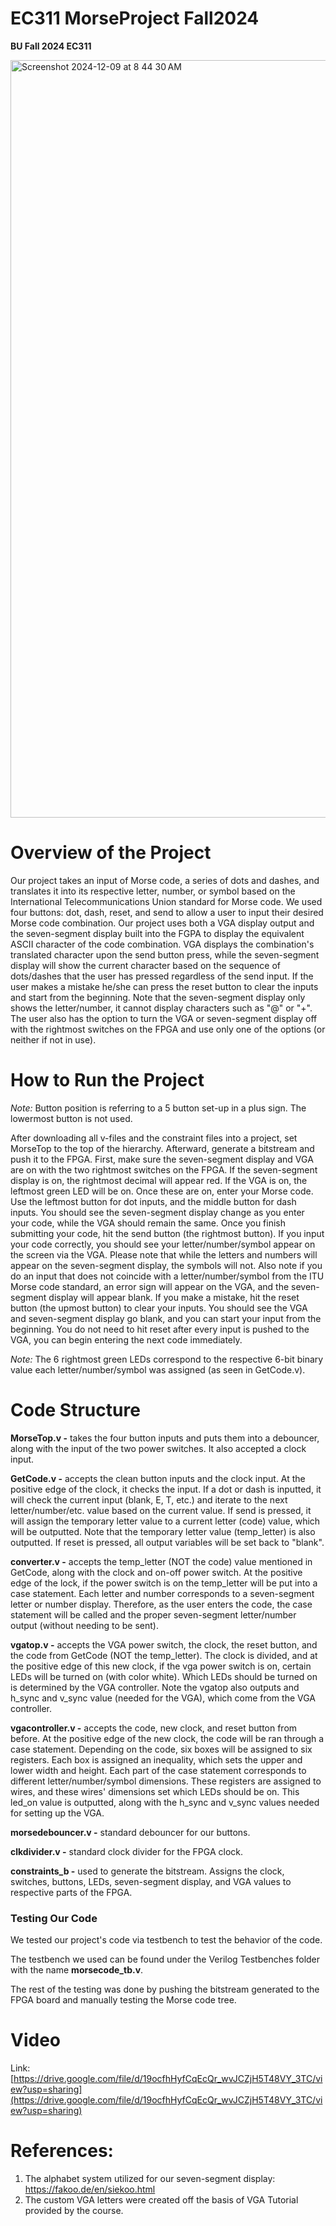 # EC311 MorseProject Fall2024


**BU Fall 2024 EC311**

<img width="1212" alt="Screenshot 2024-12-09 at 8 44 30 AM" src="https://github.com/user-attachments/assets/e5d48d65-68db-4845-bb12-7f9a2468af85">

# Overview of the Project

Our project takes an input of Morse code, a series of dots and dashes, and translates it into its respective letter, number, or symbol based on the International Telecommunications Union standard for Morse code. We used four buttons: dot, dash, reset, and send to allow a user to input their desired Morse code combination. Our project uses both a VGA display output and the seven-segment display built into the FGPA to display the equivalent ASCII character of the code combination. VGA displays the combination's translated character upon the send button press, while the seven-segment display will show the current character based on the sequence of dots/dashes that the user has pressed regardless of the send input. If the user makes a mistake he/she can press the reset button to clear the inputs and start from the beginning. Note that the seven-segment display only shows the letter/number, it cannot display characters such as "@" or "+". The user also has the option to turn the VGA or seven-segment display off with the rightmost switches on the FPGA and use only one of the options (or neither if not in use).

# How to Run the Project

*Note:* Button position is referring to a 5 button set-up in a plus sign. The lowermost button is not used. 

After downloading all v-files and the constraint files into a project, set MorseTop to the top of the hierarchy. Afterward, generate a bitstream and push it to the FPGA. First, make sure the seven-segment display and VGA are on with the two rightmost switches on the FPGA. If the seven-segment display is on, the rightmost decimal will appear red. If the VGA is on, the leftmost green LED will be on. Once these are on, enter your Morse code. Use the leftmost button for dot inputs, and the middle button for dash inputs. You should see the seven-segment display change as you enter your code, while the VGA should remain the same. Once you finish submitting your code, hit the send button (the rightmost button). If you input your code correctly, you should see your letter/number/symbol appear on the screen via the VGA. Please note that while the letters and numbers will appear on the seven-segment display, the symbols will not. Also note if you do an input that does not coincide with a letter/number/symbol from the ITU Morse code standard, an error sign will appear on the VGA, and the seven-segment display will appear blank. If you make a mistake, hit the reset button (the upmost button) to clear your inputs. You should see the VGA and seven-segment display go blank, and you can start your input from the beginning. You do not need to hit reset after every input is pushed to the VGA, you can begin entering the next code immediately.

*Note:* The 6 rightmost green LEDs correspond to the respective 6-bit binary value each letter/number/symbol was assigned (as seen in GetCode.v).

# Code Structure

**MorseTop.v -** takes the four button inputs and puts them into a debouncer, along with the input of the two power switches. It also accepted a clock input.

**GetCode.v -** accepts the clean button inputs and the clock input. At the positive edge of the    clock, it checks the input. If a dot or dash is inputted, it will check the current input (blank, E, T, etc.) and iterate to the next letter/number/etc. value based on the current value. If send is pressed, it will assign the temporary letter value to a current letter (code) value, which will be outputted. Note that the temporary letter value (temp_letter) is also outputted. If reset is pressed, all output variables will be set back to "blank".

**converter.v -** accepts the temp_letter (NOT the code) value mentioned in GetCode, along with the clock and on-off power switch. At the positive edge of the lock, if the power switch is on the temp_letter will be put into a case statement. Each letter and number corresponds to a seven-segment letter or number display. Therefore, as the user enters the code, the case statement will be called and the proper seven-segment letter/number output (without needing to be sent).

**vgatop.v -** accepts the VGA power switch, the clock, the reset button, and the code from GetCode (NOT the temp_letter). The clock is divided, and at the positive edge of this new clock, if the vga power switch is on, certain LEDs will be turned on (with color white). Which LEDs should be turned on is determined by the VGA controller. Note the vgatop also outputs and h_sync and v_sync value (needed for the VGA), which come from the VGA controller.

**vgacontroller.v -** accepts the code, new clock, and reset button from before. At the positive edge of the new clock, the code will be ran through a case statement. Depending on the code, six boxes will be assigned to six registers. Each box is assigned an inequality, which sets the upper and lower width and height. Each part of the case statement corresponds to different letter/number/symbol dimensions. These registers are assigned to wires, and these wires' dimensions set which LEDs should be on. This led_on value is outputted, along with the h_sync and v_sync values needed for setting up the VGA.

**morsedebouncer.v -** standard debouncer for our buttons.

**clkdivider.v -** standard clock divider for the FPGA clock.

**constraints_b -** used to generate the bitstream. Assigns the clock, switches, buttons, LEDs, seven-segment display, and VGA values to respective parts of the FPGA.

### Testing Our Code

We tested our project's code via testbench to test the behavior of the code.

The testbench we used can be found under the Verilog Testbenches folder with the name **morsecode_tb.v**.

The rest of the testing was done by pushing the bitstream generated to the FPGA board and manually testing the Morse code tree.

# Video

Link: [https://drive.google.com/file/d/19ocfhHyfCqEcQr_wvJCZjH5T48VY_3TC/view?usp=sharing](https://drive.google.com/file/d/19ocfhHyfCqEcQr_wvJCZjH5T48VY_3TC/view?usp=sharing)

# References:
1. The alphabet system utilized for our seven-segment display: https://fakoo.de/en/siekoo.html
2. The custom VGA letters were created off the basis of VGA Tutorial provided by the course.
